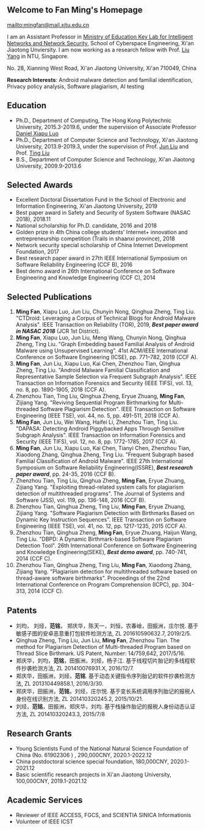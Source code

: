 
## Welcome to Fan Ming's Homepage 

[mailto:mingfan@mail.xjtu.edu.cn](mailto:mingfan@mail.xjtu.edu.cn)

I am an Assistant Professor in [Ministry of Education Key Lab for Intelligent Networks and Network Security](http://nskeylab.xjtu.edu.cn/site/lab/), School of Cyberspace Engineering, Xi'an Jiaotong Unviersity. I am now working as a research fellow with Prof. [Liu Yang](https://www.ntu.edu.sg/home/yangliu/) in NTU, Singapore.



No. 28, Xianning West Road, Xi'an Jiaotong University, Xi'an 710049, China

**Research Interests**: Android malware detection and familial identification, Privacy policy analysis, Software plagiarism, AI testing

## Education

- Ph.D., Department of Computing, The Hong Kong Polytechnic University, 2015.3-2019.6, under the supervision of Associate Professor [Daniel Xiapu Luo](https://www4.comp.polyu.edu.hk/~csxluo/)
- Ph.D., Department of Computer Science and Technology, Xi'an Jiaotong University, 2013.9-2019.3, under the supervision of Prof. [Jun Liu](http://gr.xjtu.edu.cn/web/liukeen/1) and Prof. [Ting Liu](http://gr.xjtu.edu.cn/web/tingliu)
- B.S., Department of Computer Science and Technology, Xi'an Jiaotong University, 2009.9-2013.6

## Selected Awards

 - Excellent Doctoral Dissertation Fund in the School of Electronic and Information Engineering, Xi'an Jiaotong University, 2019
 - Best paper award in Safety and Security of System Software (NASAC 2018), 2018.11
 - National scholarship for Ph.D. candidate, 2016 and 2018
 - Golden prize in 4th China college students' Internet+ innovation and entrepreneurship competition (Trails in shaanxi province), 2018
 - Network security special scholarship of China Internet Development Foundation, 2017
 - Best research paper award in 27th IEEE International Symposium on Software Reliability Engineering (CCF B), 2016
 - Best demo award in 26th International Conference on Software Engineering and Knowledge Engineering (CCF C), 2014


## Selected Publications

1. **Ming Fan**, Xiapu Luo, Jun Liu, Chunyin Nong, Qinghua Zheng, Ting Liu. "CTDroid: Leveraging a Corpus of Technical Blogs for Android Malware Analysis". IEEE Transaction on Reliability (TOR), 2019, ***Best paper award in NASAC 2018*** (JCR 1st District).
2. **Ming Fan**, Xiapu Luo, Jun Liu, Meng Wang, Chunyin Nong, Qinghua Zheng, Ting Liu. "Graph Embedding based Familial Analysis of Android Malware using Unsupervised Learning". 41st ACM/IEEE International Conference on Software Engineering (ICSE), pp. 771–782, 2019 (CCF A).
3. **Ming Fan**, Jun Liu, Xiapu Luo, Kai Chen, Zhenzhou Tian, Qinghua Zheng, Ting Liu. "Android Malware Familial Classification and Representative Sample Selection via Frequent Subgraph Analysis". IEEE Transaction on Information Forensics and Security (IEEE TIFS), vol. 13, no. 8, pp. 1890-1905, 2018 (CCF A).
4. Zhenzhou Tian, Ting Liu, Qinghua Zheng, Eryue Zhuang, **Ming Fan**, Zijiang Yang. "Reviving Sequential Program Birthmarking for Multi-threaded Software Plagiarism Detection". IEEE Transaction on Software Engineering (IEEE TSE), vol. 44, no. 5, pp. 491-511, 2018 (CCF A).
5. **Ming Fan**, Jun Liu, Wei Wang, Haifei Li, Zhenzhou Tian, Ting Liu. "DAPASA: Detecting Android Piggybacked Apps Through Sensitive Subgraph Analysis". IEEE Transaction on Information Forensics and Security (IEEE TIFS), vol. 12, no. 8, pp. 1772-1785, 2017 (CCF A).
6. **Ming Fan**, Jun Liu, Xiapu Luo, Kai Chen, Tianyi Chen, Zhenzhou Tian, Xiaodong Zhang, Qinghua Zheng, Ting Liu. "Frequent Subgraph based Familial Classification of Android Malware". IEEE 27th International Symposium on Software Reliability Engineering(ISSRE), ***Best research paper award***, pp. 24-35, 2016 (CCF B).
7. Zhenzhou Tian, Ting Liu, Qinghua Zheng, **Ming Fan**, Eryue Zhuang, Zijiang Yang. "Exploiting thread-related system calls for plagiarism detection of multithreaded programs". The Journal of Systems and Software (JSS), vol. 119, pp. 136-148, 2016 (CCF B).
8. Zhenzhou Tian, Qinghua Zheng, Ting Liu, **Ming Fan**, Eryue Zhuang, Zijiang Yang. "Software Plagiarism Detection with Birthmarks Based on Dynamic Key Instruction Sequences". IEEE Transaction on Software Engineering (IEEE TSE), vol. 41, no. 12, pp. 1217-1235, 2015 (CCF A).
9. Zhenzhou Tian, Qinghua Zheng, **Ming Fan**, Eryue Zhuang, Haijun Wang, Ting Liu. "DBPD: A Dynamic Birthmark-based Software Plagiarism Detection Tool". 26th International Conference on Software Engineering and Knowledge Engineering(SEKE), ***Best demo award***, pp. 740-741, 2014 (CCF C).
10. Zhenzhou Tian, Qinghua Zheng, Ting Liu, **Ming Fan**, Xiaodong Zhang, Zijiang Yang. "Plagiarism detection for multithreaded software based on thread-aware software birthmarks". Proceedings of the 22nd International Conference on Program Comprehension (ICPC), pp. 304-313, 2014 (CCF C).

## Patents

- 刘均， 刘烃，**范铭**， 郑庆华，陈天一，刘恒，农春崯，田振洲，庄尔悦. 基于敏感子图的安卓恶意重打包软件检测方法, ZL 201610590632.7, 2019/2/5.
- Qinghua Zheng, Ting Liu, Jun Liu, **Ming Fan**, Zhenzhou Tian. The method for Plagiarism Detection of Multi-threaded Program based on Thread Slice Birthmark. US Patent, Number: 14/759,642, 2017/5/16.
- 郑庆华，刘均，**范铭**，田振洲，刘烃，杨子江. 基于线程切片胎记的多线程软件抄袭检测方法, ZL 201410076931.X, 2016/12/7.
- 郑庆华，田振洲，刘烃，**范铭**. 基于动态关键指令序列胎记的软件抄袭检测方法, ZL 201310449858.1, 2016/3/30.
- 郑庆华，田振洲，**范铭**，刘烃，庄尔悦. 基于变长系统调用序列胎记的报税人身份在线识别方法, ZL 201410320245.2, 2015/10/21.
- 刘烃，**范铭**，田振洲，郑庆华，刘均. 基于栈操作胎记的报税人身份动态认证方法, ZL 201410320243.3, 2015/7/8

## Research Grants
- Young Scientists Fund of the National Natural Science Foundation of China (No. 61902306 ) , 290,000CNY, 2020.1-2022.12
- China postdoctoral science special foundation, 180,000CNY, 2020.1-2021.12
- Basic scientific research projects in Xi'an Jiaotong University, 100,000CNY, 2019.1-2021.12

## Academic Services
- Reviewer of IEEE ACCESS, FGCS, and SCIENTIA SINICA Informationis
- Volunteer of IEEE ICST


